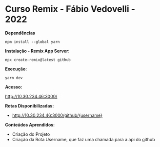 # Curso Remix - Fábio Vedovelli - 2022  

**Dependências** 

    npm install --global yarn  

**Instalação - Remix App Server:** 

    npx create-remix@latest github
 

**Execução:**  

    yarn dev  

**Acesso:**  

http://10.30.234.46:3000/  

**Rotas Disponibilizadas:**

- http://10.30.234.46:3000/github/{username}

**Conteúdos Aprendidos:**

- Criação do Projeto
- Criação da Rota Username, que faz uma chamada para a api do github
